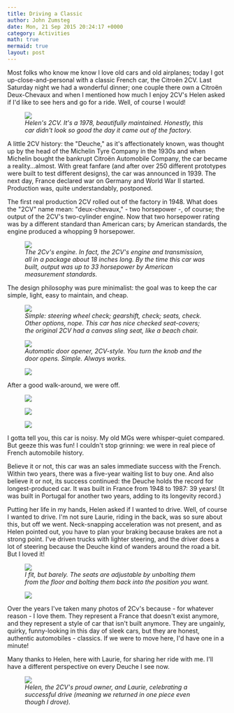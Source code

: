 ```yaml
---
title: Driving a Classic
author: John Zumsteg
date: Mon, 21 Sep 2015 20:24:17 +0000
category: Activities
math: true
mermaid: true
layout: post
---
```

Most folks who know me know I love old cars and old airplanes; today I got up-close-and-personal with a classic French car, the Citroën 2CV. Last Saturday night we had a wonderful dinner; one couple there own a Citroën Deux-Chevaux and when I mentioned how much I enjoy 2CV's Helen asked if I'd like to see hers and go for a ride. Well, of course I would!

<figure class = "landscape">
	<img src="{{site.url}}/assets/images/2015/09/DSC09258.jpg"/>
	<figcaption><em>Helen's 2CV. It's a 1978, beautifully maintained. Honestly, this car didn't look so good the day it came out of the factory.</em></figcaption>
</figure>



A little 2CV history: the "Deuche," as it's affectionately known, was thought up by the head of the Michelin Tyre Company in the 1930s and when Michelin bought the bankrupt Citroën Automobile Company, the car became a reality...almost. With great fanfare (and after over 250 different prototypes were built to test different designs), the car was announced in 1939. The next day, France declared war on Germany and World War II started. Production was, quite understandably, postponed.

The first real production 2CV rolled out of the factory in 1948. What does the "2CV" name mean: "deux-chevaux," - two horsepower -, of course; the output of the 2CV's two-cylinder engine. Now that two horsepower rating was by a different standard than American cars; by American standards, the engine produced a whopping 9 horsepower.

<figure class = "landscape">
	<img src="{{site.url}}/assets/images/2015/09/DSC09263.jpg"/>
	<figcaption><em>The 2Cv's engine. In fact, the 2CV's engine and transmission, all in a package about 18 inches long. By the time this car was built, output was up to 33 horsepower by American measurement standards.</em></figcaption>
</figure>



The design philosophy was pure minimalist: the goal was to keep the car simple, light, easy to maintain, and cheap.

<figure class = "landscape">
	<img src="{{site.url}}/assets/images/2015/09/DSC09260.jpg"/>
	<figcaption><em>Simple: steering wheel check; gearshift, check; seats, check. Other options, nope. This car has nice checked seat-covers; the original 2CV had a canvas sling seat, like a beach chair.</em></figcaption>
</figure>



<figure class = "landscape">
	<img src="{{site.url}}/assets/images/2015/09/DSC09261.jpg"/>
	<figcaption><em>Automatic door opener, 2CV-style. You turn the knob and the door opens. Simple. Always works.</em></figcaption>
</figure>



<figure class = "landscape">
	<img src="{{site.url}}/assets/images/2015/09/DSC09268.jpg"/>
	<figcaption></figcaption>
</figure>



After a good walk-around, we were off. <figure class = "landscape">
	<img src="{{site.url}}/assets/images/2015/09/DSC09287.jpg"/>
	<figcaption></figcaption>
</figure>

 <figure class = "landscape">
	<img src="{{site.url}}/assets/images/2015/09/DSC09283.jpg"/>
	<figcaption></figcaption>
</figure>

 <figure class = "landscape">
	<img src="{{site.url}}/assets/images/2015/09/DSC09275.jpg"/>
	<figcaption></figcaption>
</figure>



I gotta tell you, this car is noisy. My old MGs were whisper-quiet compared. But geeze this was fun! I couldn't stop grinning: we were in real piece of French automobile history.

Believe it or not, this car was an sales immediate success with the French. Within two years, there was a five-year waiting list to buy one. And also believe it or not, its success continued: the Deuche holds the record for longest-produced car. It was built in France from 1948 to 1987: 39 years! (It was built in Portugal for another two years, adding to its longevity record.)

Putting her life in my hands, Helen asked if I wanted to drive. Well, of course I wanted to drive. I'm not sure Laurie, riding in the back, was so sure about this, but off we went. Neck-snapping acceleration was not present, and as Helen pointed out, you have to plan your braking because brakes are not a strong point. I've driven trucks with lighter steering, and the driver does a lot of steering because the Deuche kind of wanders around the road a bit. But I loved it!

<figure class = "portrait">
	<img src="{{site.url}}/assets/images/2015/09/DSC09294.jpg"/>
	<figcaption><em>I fit, but barely. The seats are adjustable by unbolting them from the floor and bolting them back into the position you want.</em></figcaption>
</figure>



<figure class = "landscape">
	<img src="{{site.url}}/assets/images/2015/09/DSC09295.jpg"/>
	<figcaption></figcaption>
</figure>



Over the years I've taken many photos of 2Cv's because - for whatever reason - I love them. They represent a France that doesn't exist anymore, and they represent a style of car that isn't built anymore. They are ungainly, quirky, funny-looking in this day of sleek cars, but they are honest, authentic automobiles - classics. If we were to move here, I'd have one in a minute!

Many thanks to Helen, here with Laurie, for sharing her ride with me. I'll have a different perspective on every Deuche I see now.

<figure class = "landscape">
	<img src="{{site.url}}/assets/images/2015/09/DSC09296.jpg"/>
	<figcaption><em>Helen, the 2CV's proud owner, and Laurie, celebrating a successful drive (meaning we returned in one piece even though I drove).</em></figcaption>
</figure>



&nbsp;

